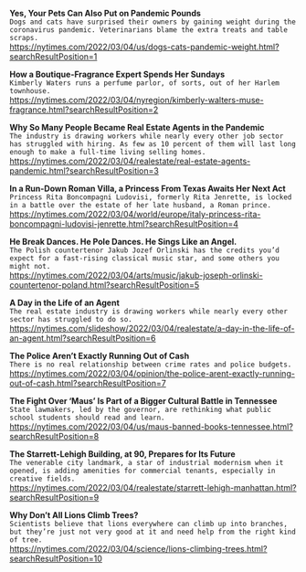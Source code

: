 **Yes, Your Pets Can Also Put on Pandemic Pounds**\
`Dogs and cats have surprised their owners by gaining weight during the coronavirus pandemic. Veterinarians blame the extra treats and table scraps.`\
https://nytimes.com/2022/03/04/us/dogs-cats-pandemic-weight.html?searchResultPosition=1

**How a Boutique-Fragrance Expert Spends Her Sundays**\
`Kimberly Waters runs a perfume parlor, of sorts, out of her Harlem townhouse.`\
https://nytimes.com/2022/03/04/nyregion/kimberly-walters-muse-fragrance.html?searchResultPosition=2

**Why So Many People Became Real Estate Agents in the Pandemic**\
`The industry is drawing workers while nearly every other job sector has struggled with hiring. As few as 10 percent of them will last long enough to make a full-time living selling homes.`\
https://nytimes.com/2022/03/04/realestate/real-estate-agents-pandemic.html?searchResultPosition=3

**In a Run-Down Roman Villa, a Princess From Texas Awaits Her Next Act**\
`Princess Rita Boncompagni Ludovisi, formerly Rita Jenrette, is locked in a battle over the estate of her late husband, a Roman prince.`\
https://nytimes.com/2022/03/04/world/europe/italy-princess-rita-boncompagni-ludovisi-jenrette.html?searchResultPosition=4

**He Break Dances. He Pole Dances. He Sings Like an Angel.**\
`The Polish countertenor Jakub Jozef Orlinski has the credits you’d expect for a fast-rising classical music star, and some others you might not.`\
https://nytimes.com/2022/03/04/arts/music/jakub-joseph-orlinski-countertenor-poland.html?searchResultPosition=5

**A Day in the Life of an Agent**\
`The real estate industry is drawing workers while nearly every other sector has struggled to do so.`\
https://nytimes.com/slideshow/2022/03/04/realestate/a-day-in-the-life-of-an-agent.html?searchResultPosition=6

**The Police Aren’t Exactly Running Out of Cash**\
`There is no real relationship between crime rates and police budgets. `\
https://nytimes.com/2022/03/04/opinion/the-police-arent-exactly-running-out-of-cash.html?searchResultPosition=7

**The Fight Over ‘Maus’ Is Part of a Bigger Cultural Battle in Tennessee**\
`State lawmakers, led by the governor, are rethinking what public school students should read and learn.`\
https://nytimes.com/2022/03/04/us/maus-banned-books-tennessee.html?searchResultPosition=8

**The Starrett-Lehigh Building, at 90, Prepares for Its Future**\
`The venerable city landmark, a star of industrial modernism when it opened, is adding amenities for commercial tenants, especially in creative fields.`\
https://nytimes.com/2022/03/04/realestate/starrett-lehigh-manhattan.html?searchResultPosition=9

**Why Don’t All Lions Climb Trees?**\
`Scientists believe that lions everywhere can climb up into branches, but they’re just not very good at it and need help from the right kind of tree.`\
https://nytimes.com/2022/03/04/science/lions-climbing-trees.html?searchResultPosition=10

